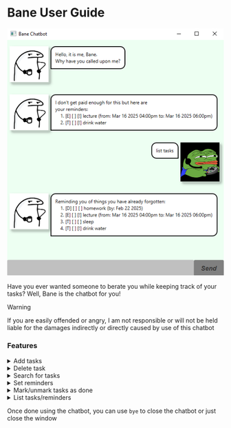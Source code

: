 # Bane User Guide

![UI](/docs/Ui.png)

Have you ever wanted someone to berate you while keeping track of your tasks? 
Well, Bane is the chatbot for you!

> [!WARNING]
> If you are easily offended or angry, I am not responsible or will not 
> be held liable for the damages indirectly or directly caused by use of this chatbot

### Features

<details>
<summary> Add tasks </summary>

## <ins> Add Tasks </ins>

Add tasks you want to keep track to the list \
There are 3 types of tasks, `Todo`, `Deadline`, `Event` 

> [!NOTE]
> Parameters surrounded by `{ }` are optional whilst `[ ]` are mandatory
 
### Todo

Usage: `todo [taskname]` \
Example: `todo return book`

### Deadline

Usage: `deadline [taskname] /by [date] {time}` \
Example: `deadline return book /by 16-1-2001 16:00`,
`deadline homework /by 17-08-2025`

### Event

Usage: `deadline [taskname] /from [date] {time} /to [date] {time}` \
Example: `event return book /from 16-1-2001 16:00 /to 17-1-2001 17:00`

</details>
<details>
<summary>Delete task </summary>

## <ins> Delete task </ins>

Remove unwanted tasks from the task list

Usage: `delete [index of task from list]` \
Example: `delete 2`


</details>
<details>
<summary> Search for tasks </summary>

## <ins> Search for tasks </ins>

You can search for tasks by its task name

Usage: `find [keyword]` \
Example: `find return`

</details> 

<details>
<summary>Set reminders </summary>

## <ins> Set Reminders </ins>

Set reminders that list when the chatbot starts up

Usage: `mark reminder [index of task from list]` \
Example: `mark reminder 2`

</details>

<details>
<summary>Mark/unmark tasks as done </summary>

## <ins> Mark/unmark tasks as done </ins>

Mark tasks as done or unmark them as needed

### Mark

Usage: `mark task [index of task from list]` \
Example: `mark task 2`

### Unmark

Usage: `unmark task [index of task from list]` \
Example: `unmark task 4`

</details>

<details>
<summary>List tasks/reminders </summary>

## <ins>List tasks/reminders </ins>

List tasks or reminders that have been added to the chatbot

### Tasks

Usage: `list tasks`

### Reminders

Usage: `list reminders'

</details>

Once done using the chatbot, you can use `bye` to close the chatbot or just close the window
